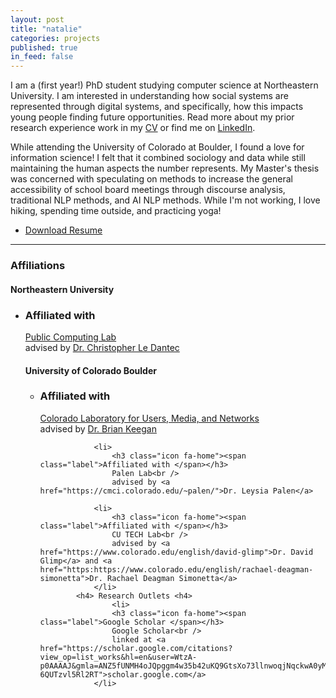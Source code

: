 ```yaml
---
layout: post
title: "natalie"
categories: projects
published: true
in_feed: false
---
```

I am a (first year!) PhD student studying computer science at Northeastern University. I am interested in understanding how social systems are represented through digital systems, and specifically, how this impacts young people finding future opportunities. Read more about my prior research experience work in my [CV](https://drive.google.com/file/d/1s7O6hNLyUA9vis3M58tvVzdTR4himDYX/view?usp=sharing) or find me on [LinkedIn](https://www.linkedin.com/in/natalie-rm-castro?utm_source=share&utm_campaign=share_via&utm_content=profile&utm_medium=ios_app).


While attending the University of Colorado at Boulder, I found a love for information science! I felt that it combined sociology and data while still maintaining the human aspects the number represents. My Master's thesis was concerned with speculating on methods to increase the general accessibility of school board meetings through discourse analysis, traditional NLP methods, and AI NLP methods. While I'm not working, I love hiking, spending time outside, and practicing yoga!
 <section>
<ul class="actions">
		<li><a href="https://drive.google.com/uc?export-download&id=1s7O6hNLyUA9vis3M58tvVzdTR4himDYX" class="buttonprimary icon fa-download">Download Resume</a></li>
	</ul>
 </section>



---

<div class="col-4 col-12-small">
	<h3> Affiliations</h3>
	<h4> Northeastern University </h4>
	<ul class="labeled-icons">
				<li>
					<h3 class="icon fa-home"><span class="label">Affiliated with </span></h3>
					<a href="">Public Computing Lab</a><br />
					advised by <a href="https://ledantec.net">Dr. Christopher Le Dantec</a>
				</li>
	<h4> University of Colorado Boulder </h4>
			<ul class="labeled-icons">
				<li>
					<h3 class="icon fa-home"><span class="label">Affiliated with </span></h3>
					<a href="https://columnlab.github.io/">Colorado Laboratory for Users, Media, and Networks</a><br />
					advised by <a href="https://www.brianckeegan.com/">Dr. Brian Keegan</a>
				</li>
    					
				<li>
					<h3 class="icon fa-home"><span class="label">Affiliated with </span></h3>
					Palen Lab<br />
					advised by <a href="https://cmci.colorado.edu/~palen/">Dr. Leysia Palen</a>
					
				<li>
					<h3 class="icon fa-home"><span class="label">Affiliated with </span></h3>
					CU TECH Lab<br />
					advised by <a href="https://www.colorado.edu/english/david-glimp">Dr. David Glimp</a> and <a href="https:https://www.colorado.edu/english/rachael-deagman-simonetta">Dr. Rachael Deagman Simonetta</a>
				</li>
			<h4> Research Outlets <h4>
    				<li>
					<h3 class="icon fa-home"><span class="label">Google Scholar </span></h3>
					Google Scholar<br />
					linked at <a href="https://scholar.google.com/citations?view_op=list_works&hl=en&user=WtzA-p0AAAAJ&gmla=ANZ5fUNMH4oJQpggm4w35b42uKQ9GtsXo73llnwoqjNqckwA0yMhyGVTV8sBgb_bw81xINuwW_pg2ymyYgFSSM5Y4T8JakkE_uqbSB-6QUTzvl5Rl2RT">scholar.google.com</a>
				</li>
	

